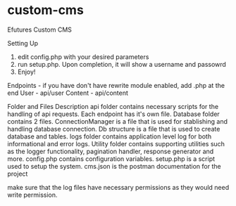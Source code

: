 # custom-cms
Efutures Custom CMS

Setting Up
1. edit config.php with your desired parameters
2. run setup.php. Upon completion, it will show a username and passowrd
3. Enjoy!

Endpoints - if you have don't have rewrite module enabled, add .php at the end
User - api/user
Content - api/content

Folder and Files Description
api folder contains necessary scripts for the handling of api requests. Each endpoint has it's own file.
Database folder contains 2 files. ConnectionManager is a file that is used for stablishing and handling database connection. Db structure is a file that is used to create database and tables.
logs folder contains application level log for both informational and error logs.
Utility folder contains supporting utilities such as the logger functionality, pagination handler, response generator and more.
config.php contains configuration variables.
setup.php is a script used to setup the system.
cms.json is the postman documentation for the project

make sure that the log files have necessary permissions as they would need write permission.